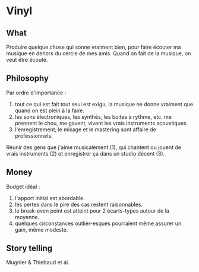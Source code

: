 # Vinyl

## What 

Produire quelque chose qui sonne vraiment bien, pour faire écouter ma musique en dehors du cercle de mes amis. Quand on fait de la musique, on veut être écouté. 

## Philosophy 

Par ordre d'importance : 

1. tout ce qui est fait tout seul est exigu, la musique ne donne vraiment que quand on est plein à la faire.
2. les sons électroniques, les synthés, les boites à rythme, etc. me prennent le chou, me gavent, vivent les vrais instruments acoustiques.
3. l'enregistrement, le mixage et le mastering sont affaire de professionnels.

Réunir des gens que j'aime musicalement (1), qui chantent ou jouent de vrais instruments (2) et enregistrer ça dans un studio décent (3).

## Money 

Budget idéal : 

1. l'apport initial est abordable.
2. les pertes dans le pire des cas restent raisonnables.
3. le break-even point est atteint pour 2 écarts-types autour de la moyenne.
4. quelques circonstances outlier-esques pourraient même assurer un gain, même modeste. 

## Story telling

Mugnier & Thiebaud et al.






